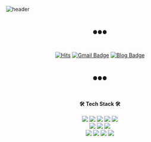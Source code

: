 ![header](https://capsule-render.vercel.app/api?type=soft&color=auto&height=150&section=header&text=NagyeomLee&fontSize=70&animation=twinkling)

<div align = "center">

<br>
  
●●●
  
<br>

[![Hits](https://hits.seeyoufarm.com/api/count/incr/badge.svg?url=https%3A%2F%2Fgithub.com%2Fnagyeomlee&count_bg=%23FFD5D5&title_bg=%23FF7575&icon=&icon_color=%23E7E7E7&title=VISIT&edge_flat=false)](https://hits.seeyoufarm.com)
[![Gmail Badge](https://img.shields.io/badge/Gmail-d14836?style=flat-square&logo=Gmail&logoColor=white&link=mailto:kb.nglee@gmail.com)](mailto:kb.nglee@gmail.com)
[![Blog Badge](http://img.shields.io/badge/-Blog-green?style=flat-square&logo=Naver&link=https://kbnglee.tistory.com)](https://kbnglee.tistory.com)

<br>

●●●

<br>
  
<h4>🛠 Tech Stack 🛠</h4>
  
<img src="https://img.shields.io/badge/C-A8B9CC?style=flat-square&logo=C&logoColor=white"/>
  <img src="https://img.shields.io/badge/C++-blue.svg?style=flat&logo=c%2B%2B&"/>
<img src="https://img.shields.io/badge/CSharp-239120?style=flat-square&logo=C%20Sharp&logoColor=white"/>
<img src="https://img.shields.io/badge/Python-3776AB?style=flat-square&logo=Python&logoColor=white"/>
<img src="https://img.shields.io/badge/R-276DC3?logo=R&logoColor=white&style=flat"/><br>
<img src="https://img.shields.io/badge/Arduino-00979D?style=flat-square&logo=Arduino&logoColor=white"/>
<img src="https://img.shields.io/badge/Raspberry%20Pi-A22846?logo=raspberry%20pi&logoColor=white&style=flat"/>
<img src="https://img.shields.io/badge/STMicroelectronics-03234B?logo=STMicroelectronics&logoColor=white&style=flat"/><br>
<img src="https://img.shields.io/badge/GitHub-181717?style=flat-square&logo=GitHub&logoColor=white"/>
<img src="https://img.shields.io/badge/android-3DDC84?logo=android&logoColor=white&style=flat"/>
<img src="https://img.shields.io/badge/kotlin-0095D5?logo=kotlin&logoColor=white&style=flat"/>
<img src="https://img.shields.io/badge/android%20studio-3DDC84?logo=android%20studio&logoColor=white&style=flat"/>
</div>
